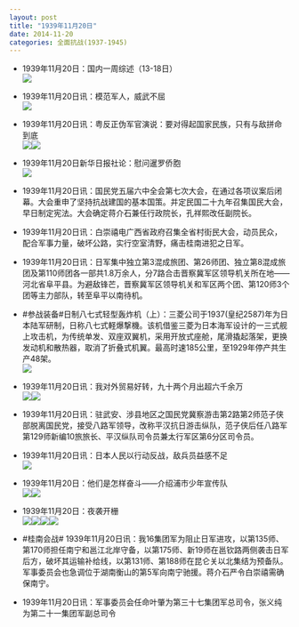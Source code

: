 ```yaml
---
layout: post
title: "1939年11月20日"
date: 2014-11-20
categories: 全面抗战(1937-1945)
---
```


<meta name="referrer" content="no-referrer" />

- 1939年11月20日：国内一周综述（13-18日） <br/><img src="https://ww4.sinaimg.cn/large/aca367d8jw1emhuxgcgmnj20g41d4qg6.jpg" />

- 1939年11月20日讯：模范军人，威武不屈 <br/><img src="https://ww1.sinaimg.cn/large/aca367d8jw1emht71g9jsj209w0e5q3z.jpg" />

- 1939年11月20日讯：粤反正伪军官演说：要对得起国家民族，只有与敌拼命到底 <br/><img src="https://ww3.sinaimg.cn/large/aca367d8jw1emhrgntw8ij204i0cr3yt.jpg" /><img src="https://ww1.sinaimg.cn/large/aca367d8jw1emhrgp653vj20b60613yw.jpg" />

- 1939年11月20日新华日报社论：慰问暹罗侨胞 <br/><img src="https://ww4.sinaimg.cn/large/aca367d8jw1emhpq5ymevj210x0gun39.jpg" />

- 1939年11月20日讯：国民党五届六中全会第七次大会，在通过各项议案后闭幕。大会重申了坚持抗战建国的基本国策。并定民国二十九年召集国民大会，早日制定宪法。大会确定蒋介石兼任行政院长，孔祥熙改任副院长。 

- 1939年11月20日讯：白崇禧电广西省政府召集全省村街民大会，动员民众，配合军事力量，破坏公路，实行空室清野，痛击桂南进犯之日军。 

- 1939年11月20日讯：日军集中独立第3混成旅团、第26师团、独立第8混成旅团及第110师团各一部共1.8万余人，分7路合击晋察冀军区领导机关所在地——河北省阜平县。为避敌锋芒，晋察冀军区领导机关和军区两个团、第120师3个团等主力部队，转至阜平以南待机。 

- #参战装备#日制八七式轻型轰炸机（上）：三菱公司于1937(皇纪2587)年为日本陆军研制，日称八七式軽爆撃機。该机借鉴三菱为日本海军设计的一三式舰上攻击机，为传统单发、双座双翼机，采用开放式座舱，尾滑撬起落架，更换发动机和散热器，取消了折叠式机翼。最高时速185公里，至1929年停产共生产48架。 <br/><img src="https://ww3.sinaimg.cn/large/aca367d8jw1emh8dycf0rj20go0lqwh6.jpg" />

- 1939年11月20日讯：我对外贸易好转，九十两个月出超六千余万 <br/><img src="https://ww2.sinaimg.cn/large/aca367d8jw1emh7ihxuchj204t0c5t8y.jpg" /><img src="https://ww4.sinaimg.cn/large/aca367d8jw1emh7ij2iy0j20640c83z1.jpg" />

- 1939年11月20日讯：驻武安、涉县地区之国民党冀察游击第2路第2师范子侠部脱离国民党，接受八路军领导，改称平汉抗日游击纵队，范子侠后任八路军第129师新编10旅旅长、平汉纵队司令员兼太行军区第6分区司令员。 

- 1939年11月20日讯：日本人民以行动反战，敌兵员益感不足 <br/><img src="https://ww4.sinaimg.cn/large/aca367d8jw1emh5sij3pij207g0h2q3x.jpg" />

- 1939年11月20日：他们是怎样奋斗——介绍浦市少年宣传队 <br/><img src="https://ww1.sinaimg.cn/large/aca367d8gw1emh5lcckpyj20bm0afq3w.jpg" /><img src="https://ww1.sinaimg.cn/large/aca367d8gw1emh5ld3oavj20yh0icjwr.jpg" />

- 1939年11月20日：夜袭开栅 <br/><img src="https://ww2.sinaimg.cn/large/aca367d8jw1emh5hmqlsfj20kq0kiwhq.jpg" /><img src="https://ww2.sinaimg.cn/large/aca367d8jw1emh5hmsvv7j20kn0ixwhd.jpg" /><img src="https://ww4.sinaimg.cn/large/aca367d8jw1emh5hmyn0pj20kx0dtjtf.jpg" /><img src="https://ww2.sinaimg.cn/large/aca367d8jw1emh5hn77phj20kv09pwg0.jpg" />

- #桂南会战# 1939年11月20日讯：我16集团军为阻止日军进攻，以第135师、第170师担任南宁和邕江北岸守备，以第175师、新19师在邕钦路两侧袭击日军后方，破坏其运输补给线，以第131师、第188师在昆仑关以北集结为预备队。军事委员会也急调位于湖南衡山的第5军向南宁驰援。蒋介石严令白崇禧需确保南宁。 

- 1939年11月20日讯：军事委员会任命叶肇为第三十七集团军总司令，张义纯为第二十一集团军副总司令 

